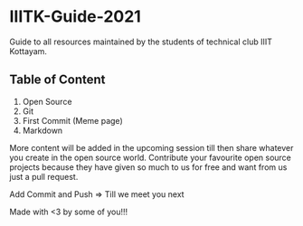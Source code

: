 # IIITK-Guide-2021

Guide to all resources maintained by the students of technical club IIIT Kottayam.


## Table of Content
1. Open Source
2. Git
3. First Commit (Meme page)
4. Markdown


More content will be added in the upcoming session till then share whatever you create in the open source world. Contribute your favourite open source projects because they have given so much to us for free and want from us just a pull request.

Add Commit and Push  => Till we meet you next

Made with <3 by some of you!!!
